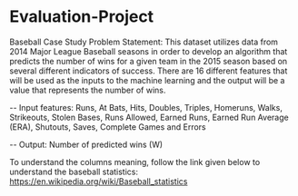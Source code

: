 # Evaluation-Project
Baseball Case Study
Problem Statement:
This dataset utilizes data from 2014 Major League Baseball seasons in order to develop an algorithm that predicts the number of wins for a given team in the 2015 season based on several different indicators of success. There are 16 different features that will be used as the inputs to the machine learning and the output will be a value that represents the number of wins. 

-- Input features: Runs, At Bats, Hits, Doubles, Triples, Homeruns, Walks, Strikeouts, Stolen Bases, Runs Allowed, Earned Runs, Earned Run Average (ERA), Shutouts, Saves, Complete Games and Errors

-- Output: Number of predicted wins (W)

To understand the columns meaning, follow the link given below to understand the baseball statistics: https://en.wikipedia.org/wiki/Baseball_statistics
